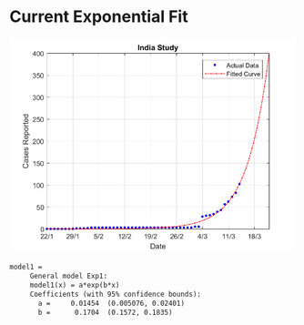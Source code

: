 # Current Exponential Fit

![](./images/graph.png)

```
model1 = 
     General model Exp1:
     model1(x) = a*exp(b*x)
     Coefficients (with 95% confidence bounds):
       a =     0.01454  (0.005076, 0.02401)
       b =      0.1704  (0.1572, 0.1835)

```
